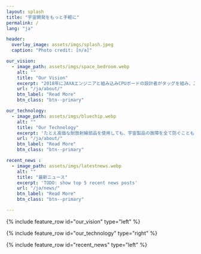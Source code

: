 ```yaml
---
layout: splash
title: "宇宙開発をもっと手軽に"
permalink: /
lang: "ja"

header:
  overlay_image: assets/imgs/splash.jpeg
  caption: "Photo credit: [n/a]"

our_vision:
  - image_path: assets/imgs/space_bedroom.webp
    alt: ""
    title: "Our Vision"
    excerpt: "2018年にJAXAエンジニアと組み込みCPUボードの設計者がタッグを組み、JAXA発ベンチャーとして発足しました。誰でも月に行ける時代… そんな世の中を目指して我々は安価で高性能な宇宙用コンピュータを開発します。"
    url: "/ja/about/"
    btn_label: "Read More"
    btn_class: "btn--primary"

our_technology:
  - image_path: assets/imgs/bluechip.webp
    alt: ""
    title: "Our Technology"
    excerpt: 'たとえ高価な耐放射線部品を使用しても、宇宙製品の故障を全て防ぐこともできず、貴重な宇宙でのミッションが一瞬で終了することもあります。Space Cubicsの製品は、国際宇宙ステーションで蓄積された技術を活用することで、信頼性と製品開発コスト削減の両立を実現します。'
    url: "/ja/about/"
    btn_label: "Read More"
    btn_class: "btn--primary"

recent_news :
  - image_path: assets/imgs/latestnews.webp
    alt: ""
    title: "最新ニュース"
    excerpt: 'TODO: show top 5 recent news posts'
    url: "/ja/news/"
    btn_label: "Read More"
    btn_class: "btn--primary"

---
```


{% include feature_row id="our_vision" type="left" %}

{% include feature_row id="our_technology" type="right" %}

{% include feature_row id="recent_news" type="left" %}